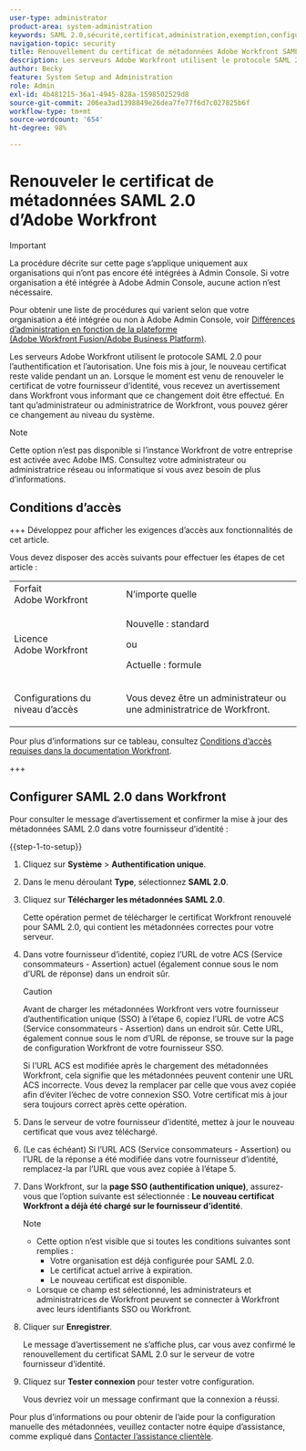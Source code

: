 ```yaml
---
user-type: administrator
product-area: system-administration
keywords: SAML 2.0,sécurité,certificat,administration,exemption,configuration,métadonnées
navigation-topic: security
title: Renouvellement du certificat de métadonnées Adobe Workfront SAML 2.0
description: Les serveurs Adobe Workfront utilisent le protocole SAML 2.0 pour l’authentification et l’autorisation. Une fois mis à jour, le nouveau certificat reste valide pendant un an. Lorsque le moment est venu de renouveler le certificat de votre fournisseur d’identité, vous recevez un avertissement dans Workfront vous informant que ce changement doit être effectué. En tant qu’administrateur ou administratrice de Workfront, vous pouvez gérer ce changement au niveau du système.
author: Becky
feature: System Setup and Administration
role: Admin
exl-id: 4b481215-36a1-4945-828a-1598502529d8
source-git-commit: 206ea3ad1398849e26dea7fe77f6d7c027825b6f
workflow-type: tm+mt
source-wordcount: '654'
ht-degree: 98%

---
```


# Renouveler le certificat de métadonnées SAML 2.0 d’Adobe Workfront

>[!IMPORTANT]
>
>La procédure décrite sur cette page s’applique uniquement aux organisations qui n’ont pas encore été intégrées à Admin Console. Si votre organisation a été intégrée à Adobe Admin Console, aucune action n’est nécessaire.
>
>Pour obtenir une liste de procédures qui varient selon que votre organisation a été intégrée ou non à Adobe Admin Console, voir [Différences d’administration en fonction de la plateforme (Adobe Workfront Fusion/Adobe Business Platform)](../../../administration-and-setup/get-started-wf-administration/actions-in-admin-console.md).

Les serveurs Adobe Workfront utilisent le protocole SAML 2.0 pour l’authentification et l’autorisation. Une fois mis à jour, le nouveau certificat reste valide pendant un an. Lorsque le moment est venu de renouveler le certificat de votre fournisseur d’identité, vous recevez un avertissement dans Workfront vous informant que ce changement doit être effectué. En tant qu’administrateur ou administratrice de Workfront, vous pouvez gérer ce changement au niveau du système.

<!--Use this Important note box in the last few weeks before each update.

You must take action to update the metadata in your identity provider with the information from the renewed certificate before the specified date. Mismatched certificates can keep your users from logging in to Workfront after November 22, 2022.
 
-->

>[!NOTE]
>
>Cette option n’est pas disponible si l’instance Workfront de votre entreprise est activée avec Adobe IMS. Consultez votre administrateur ou administratrice réseau ou informatique si vous avez besoin de plus d’informations.

## Conditions d’accès

+++ Développez pour afficher les exigences d’accès aux fonctionnalités de cet article.

Vous devez disposer des accès suivants pour effectuer les étapes de cet article :

<table style="table-layout:auto"> 
 <col> 
 <col> 
 <tbody> 
  <tr> 
   <td role="rowheader">Forfait Adobe Workfront</td> 
   <td>N’importe quelle</td> 
  </tr> 
 <tr> 
  <td role="rowheader">Licence Adobe Workfront</td> 
  <td> <p>Nouvelle : standard </p>
 <p>ou</p> 
<p>Actuelle : formule </p> 
</td> 
 </tr>   
 <tr> 
   <td role="rowheader">Configurations du niveau d’accès</td> 
   <td> <p>Vous devez être un administrateur ou une administratrice de Workfront.</p> </td> 
  </tr> 
 </tbody> 
</table>

Pour plus d’informations sur ce tableau, consultez [Conditions d’accès requises dans la documentation Workfront](/help/quicksilver/administration-and-setup/add-users/access-levels-and-object-permissions/access-level-requirements-in-documentation.md).

+++

## Configurer SAML 2.0 dans Workfront

Pour consulter le message d’avertissement et confirmer la mise à jour des métadonnées SAML 2.0 dans votre fournisseur d’identité :

{{step-1-to-setup}}

1. Cliquez sur **Système** > **Authentification unique**.

1. Dans le menu déroulant **Type**, sélectionnez **SAML 2.0**.

1. Cliquez sur **Télécharger les métadonnées SAML 2.0**.

   Cette opération permet de télécharger le certificat Workfront renouvelé pour SAML 2.0, qui contient les métadonnées correctes pour votre serveur.

1. Dans votre fournisseur d’identité, copiez l’URL de votre ACS (Service consommateurs - Assertion) actuel (également connue sous le nom d’URL de réponse) dans un endroit sûr.

   >[!CAUTION]
   >
   >Avant de charger les métadonnées Workfront vers votre fournisseur d’authentification unique (SSO) à l’étape 6, copiez l’URL de votre ACS (Service consommateurs - Assertion) dans un endroit sûr. Cette URL, également connue sous le nom d’URL de réponse, se trouve sur la page de configuration Workfront de votre fournisseur SSO.
   >
   >
   >Si l’URL ACS est modifiée après le chargement des métadonnées Workfront, cela signifie que les métadonnées peuvent contenir une URL ACS incorrecte. Vous devez la remplacer par celle que vous avez copiée afin d’éviter l’échec de votre connexion SSO. Votre certificat mis à jour sera toujours correct après cette opération.

1. Dans le serveur de votre fournisseur d’identité, mettez à jour le nouveau certificat que vous avez téléchargé.
1. (Le cas échéant) Si l’URL ACS (Service consommateurs - Assertion) ou l’URL de la réponse a été modifiée dans votre fournisseur d’identité, remplacez-la par l’URL que vous avez copiée à l’étape 5.
1. Dans Workfront, sur la **page SSO (authentification unique)**, assurez-vous que l’option suivante est sélectionnée : **Le nouveau certificat Workfront a déjà été chargé sur le fournisseur d’identité**.

   >[!NOTE]
   >
   >* Cette option n’est visible que si toutes les conditions suivantes sont remplies :
   >   * Votre organisation est déjà configurée pour SAML 2.0.
   >   * Le certificat actuel arrive à expiration.
   >   * Le nouveau certificat est disponible.
   >* Lorsque ce champ est sélectionné, les administrateurs et administratrices de Workfront peuvent se connecter à Workfront avec leurs identifiants SSO ou Workfront.

1. Cliquer sur **Enregistrer**.

   Le message d’avertissement ne s’affiche plus, car vous avez confirmé le renouvellement du certificat SAML 2.0 sur le serveur de votre fournisseur d’identité.

1. Cliquez sur **Tester connexion** pour tester votre configuration.

   Vous devriez voir un message confirmant que la connexion a réussi.

Pour plus d’informations ou pour obtenir de l’aide pour la configuration manuelle des métadonnées, veuillez contacter notre équipe d’assistance, comme expliqué dans [Contacter l’assistance clientèle](../../../workfront-basics/tips-tricks-and-troubleshooting/contact-customer-support.md).
